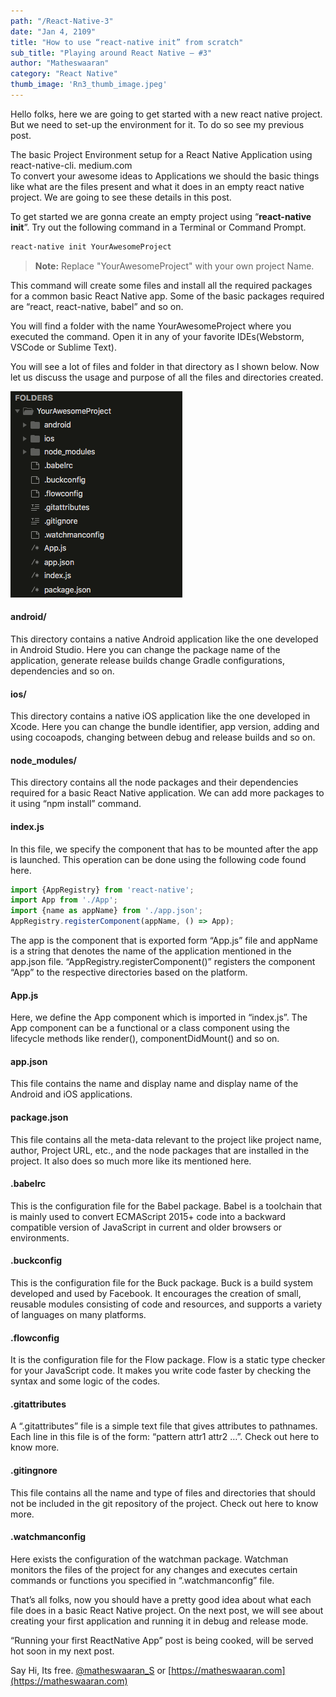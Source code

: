 ```yaml
---
path: "/React-Native-3"
date: "Jan 4, 2109"
title: "How to use “react-native init” from scratch"
sub_title: "Playing around React Native — #3"
author: "Matheswaaran"
category: "React Native"
thumb_image: 'Rn3_thumb_image.jpeg'
---
```


Hello folks, here we are going to get started with a new react native project. But we need to set-up the environment for it. To do so see my previous post.

The basic Project Environment setup for a React Native Application using react-native-cli.
medium.com	
To convert your awesome ideas to Applications we should the basic things like what are the files present and what it does in an empty react native project. We are going to see these details in this post.

To get started we are gonna create an empty project using “**react-native init**”. Try out the following command in a Terminal or Command Prompt.

```bash
react-native init YourAwesomeProject
```

> **Note:** Replace "YourAwesomeProject" with your own project Name.

This command will create some files and install all the required packages for a common basic React Native app. Some of the basic packages required are “react, react-native, babel” and so on.

You will find a folder with the name YourAwesomeProject where you executed the command. Open it in any of your favorite IDEs(Webstorm, VSCode or Sublime Text).

You will see a lot of files and folder in that directory as I shown below. Now let us discuss the usage and purpose of all the files and directories created.

![](./directories.png)

#### android/
This directory contains a native Android application like the one developed in Android Studio. Here you can change the package name of the application, generate release builds change Gradle configurations, dependencies and so on.

#### ios/
This directory contains a native iOS application like the one developed in Xcode. Here you can change the bundle identifier, app version, adding and using cocoapods, changing between debug and release builds and so on.

#### node_modules/
This directory contains all the node packages and their dependencies required for a basic React Native application. We can add more packages to it using “npm install” command.

#### index.js
In this file, we specify the component that has to be mounted after the app is launched. This operation can be done using the following code found here.

```javascript
import {AppRegistry} from 'react-native';
import App from './App';
import {name as appName} from './app.json';
AppRegistry.registerComponent(appName, () => App);
```

The app is the component that is exported form “App.js” file and appName is a string that denotes the name of the application mentioned in the app.json file. “AppRegistry.registerComponent()” registers the component “App” to the respective directories based on the platform.

#### App.js
Here, we define the App component which is imported in “index.js”. The App component can be a functional or a class component using the lifecycle methods like render(), componentDidMount() and so on.

#### app.json
This file contains the name and display name and display name of the Android and iOS applications.

#### package.json
This file contains all the meta-data relevant to the project like project name, author, Project URL, etc., and the node packages that are installed in the project. It also does so much more like its mentioned here.

#### .babelrc
This is the configuration file for the Babel package. Babel is a toolchain that is mainly used to convert ECMAScript 2015+ code into a backward compatible version of JavaScript in current and older browsers or environments.

#### .buckconfig
This is the configuration file for the Buck package. Buck is a build system developed and used by Facebook. It encourages the creation of small, reusable modules consisting of code and resources, and supports a variety of languages on many platforms.

#### .flowconfig
It is the configuration file for the Flow package. Flow is a static type checker for your JavaScript code. It makes you write code faster by checking the syntax and some logic of the codes.

#### .gitattributes
A “.gitattributes” file is a simple text file that gives attributes to pathnames. Each line in this file is of the form: “pattern attr1 attr2 …”. Check out here to know more.

#### .gitingnore
This file contains all the name and type of files and directories that should not be included in the git repository of the project. Check out here to know more.

#### .watchmanconfig
Here exists the configuration of the watchman package. Watchman monitors the files of the project for any changes and executes certain commands or functions you specified in “.watchmanconfig” file.

That’s all folks, now you should have a pretty good idea about what each file does in a basic React Native project. On the next post, we will see about creating your first application and running it in debug and release mode.

“Running your first ReactNative App” post is being cooked, will be served hot soon in my next post.

Say Hi, Its free. [@matheswaaran_S](https://twitter.com/matheswaaran_S) or [https://matheswaaran.com](https://matheswaaran.com)
